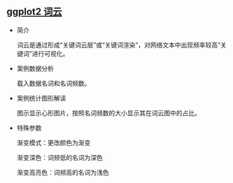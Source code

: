## [ggplot2 词云](/basic/ggwordcloud)

- 简介

  词云是通过形成“关键词云层”或“关键词渲染”，对网络文本中出现频率较高“关键词”进行可视化。

- 案例数据分析

  载入数据名词和名词频数。

- 案例统计图形解读

  图示显示心形图片，按照名词频数的大小显示其在词云图中的占比。

- 特殊参数

  渐变模式：更改颜色为渐变

  渐变深色：词频低的名词为深色

  渐变高亮色：词频高的名词为浅色
